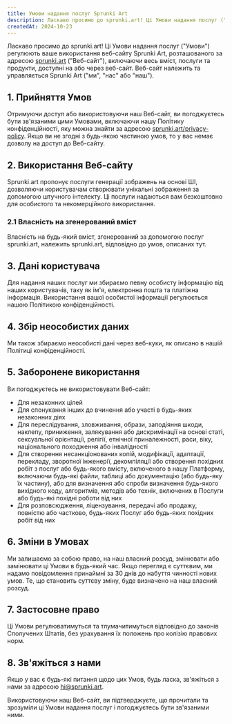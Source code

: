 ```yaml
---
title: Умови надання послуг Sprunki Art
description: Ласкаво просимо до sprunki.art! Ці Умови надання послуг ("Умови") регулюють ваше використання веб-сайту Sprunki Art, розташованого за адресою [sprunki.art](https://sprunki.art/) ("Веб-сайт"), включаючи весь вміст, послуги та продукти, доступні на або через веб-сайт. Веб-сайт належить та управляється Sprunki Art ("ми", "нас" або "наш").
createdAt: 2024-10-23
---
```


Ласкаво просимо до sprunki.art! Ці Умови надання послуг ("Умови") регулюють ваше використання веб-сайту Sprunki Art, розташованого за адресою [sprunki.art](https://sprunki.art/) ("Веб-сайт"), включаючи весь вміст, послуги та продукти, доступні на або через веб-сайт. Веб-сайт належить та управляється Sprunki Art ("ми", "нас" або "наш").

## 1. Прийняття Умов

Отримуючи доступ або використовуючи наш Веб-сайт, ви погоджуєтесь бути зв'язаними цими Умовами, включаючи нашу Політику конфіденційності, яку можна знайти за адресою [sprunki.art/privacy-policy](https://sprunki.art/privacy-policy). Якщо ви не згодні з будь-якою частиною умов, то у вас немає дозволу на доступ до Веб-сайту.

## 2. Використання Веб-сайту

Sprunki.art пропонує послуги генерації зображень на основі ШІ, дозволяючи користувачам створювати унікальні зображення за допомогою штучного інтелекту. Ці послуги надаються вам безкоштовно для особистого та некомерційного використання.

### 2.1 Власність на згенерований вміст

Власність на будь-який вміст, згенерований за допомогою послуг sprunki.art, належить sprunki.art, відповідно до умов, описаних тут.

## 3. Дані користувача

Для надання наших послуг ми збираємо певну особисту інформацію від наших користувачів, таку як ім'я, електронна пошта та платіжна інформація. Використання вашої особистої інформації регулюється нашою Політикою конфіденційності.

## 4. Збір неособистих даних

Ми також збираємо неособисті дані через веб-куки, як описано в нашій Політиці конфіденційності.

## 5. Заборонене використання

Ви погоджуєтесь не використовувати Веб-сайт:

- Для незаконних цілей
- Для спонукання інших до вчинення або участі в будь-яких незаконних діях
- Для переслідування, зловживання, образи, заподіяння шкоди, наклепу, приниження, залякування або дискримінації на основі статі, сексуальної орієнтації, релігії, етнічної приналежності, раси, віку, національного походження або інвалідності
- Для створення несанкціонованих копій, модифікації, адаптації, перекладу, зворотної інженерії, декомпіляції або створення похідних робіт з послуг або будь-якого вмісту, включеного в нашу Платформу, включаючи будь-які файли, таблиці або документацію (або будь-яку їх частину), або для визначення або спроби визначення будь-якого вихідного коду, алгоритмів, методів або технік, включених в Послуги або будь-які похідні роботи від них
- Для розповсюдження, ліцензування, передачі або продажу, повністю або частково, будь-яких Послуг або будь-яких похідних робіт від них

## 6. Зміни в Умовах

Ми залишаємо за собою право, на наш власний розсуд, змінювати або замінювати ці Умови в будь-який час. Якщо перегляд є суттєвим, ми надамо повідомлення принаймні за 30 днів до набуття чинності нових умов. Те, що становить суттєву зміну, буде визначено на наш власний розсуд.

## 7. Застосовне право

Ці Умови регулюватимуться та тлумачитимуться відповідно до законів Сполучених Штатів, без урахування їх положень про колізію правових норм.

## 8. Зв'яжіться з нами

Якщо у вас є будь-які питання щодо цих Умов, будь ласка, зв'яжіться з нами за адресою [hi@sprunki.art](mailto:hi@sprunki.art).

Використовуючи наш Веб-сайт, ви підтверджуєте, що прочитали та зрозуміли ці Умови надання послуг і погоджуєтесь бути зв'язаними ними.